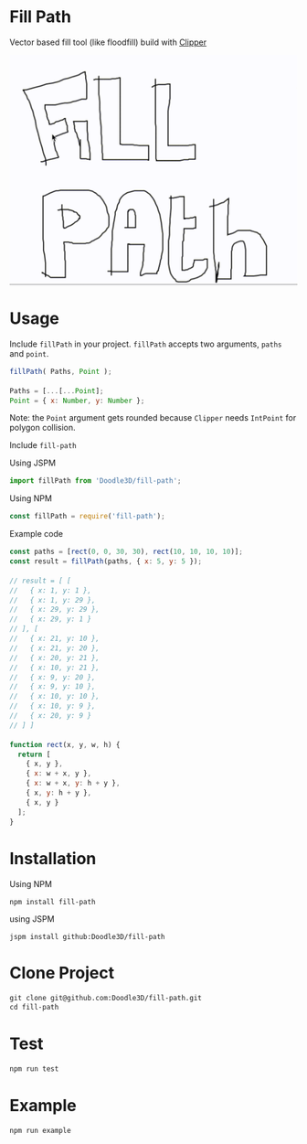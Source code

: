 # Fill Path
Vector based fill tool (like floodfill) build with [Clipper](https://www.npmjs.com/package/clipper-lib)

![](preview.gif)

# Usage
Include `fillPath` in your project. `fillPath` accepts two arguments, `paths` and `point`.

```javascript
fillPath( Paths, Point );

Paths = [...[...Point];
Point = { x: Number, y: Number };
```
Note: the `Point` argument gets rounded because `Clipper` needs `IntPoint` for polygon collision.

Include `fill-path`

Using JSPM
```javascript
import fillPath from 'Doodle3D/fill-path';
```

Using NPM
```javascript
const fillPath = require('fill-path');
```

Example code
```javascript
const paths = [rect(0, 0, 30, 30), rect(10, 10, 10, 10)];
const result = fillPath(paths, { x: 5, y: 5 });

// result = [ [
//   { x: 1, y: 1 },
//   { x: 1, y: 29 },
//   { x: 29, y: 29 },
//   { x: 29, y: 1 }
// ], [
//   { x: 21, y: 10 },
//   { x: 21, y: 20 },
//   { x: 20, y: 21 },
//   { x: 10, y: 21 },
//   { x: 9, y: 20 },
//   { x: 9, y: 10 },
//   { x: 10, y: 10 },
//   { x: 10, y: 9 },
//   { x: 20, y: 9 }
// ] ]

function rect(x, y, w, h) {
  return [
    { x, y },
    { x: w + x, y },
    { x: w + x, y: h + y },
    { x, y: h + y },
    { x, y }
  ];
}
```

# Installation

Using NPM
```
npm install fill-path
```

using JSPM
```
jspm install github:Doodle3D/fill-path
```

# Clone Project
```
git clone git@github.com:Doodle3D/fill-path.git
cd fill-path
```

# Test
```
npm run test
```

# Example
```
npm run example
```
